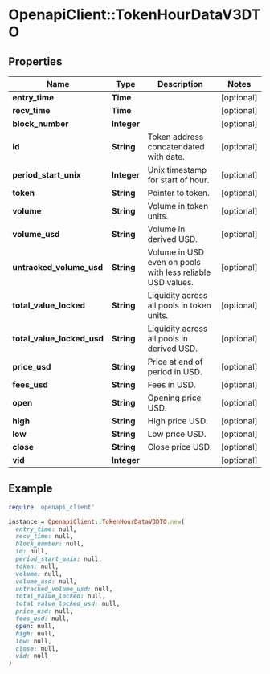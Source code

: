 # OpenapiClient::TokenHourDataV3DTO

## Properties

| Name | Type | Description | Notes |
| ---- | ---- | ----------- | ----- |
| **entry_time** | **Time** |  | [optional] |
| **recv_time** | **Time** |  | [optional] |
| **block_number** | **Integer** |  | [optional] |
| **id** | **String** | Token address concatendated with date. | [optional] |
| **period_start_unix** | **Integer** | Unix timestamp for start of hour. | [optional] |
| **token** | **String** | Pointer to token. | [optional] |
| **volume** | **String** | Volume in token units. | [optional] |
| **volume_usd** | **String** | Volume in derived USD. | [optional] |
| **untracked_volume_usd** | **String** | Volume in USD even on pools with less reliable USD values. | [optional] |
| **total_value_locked** | **String** | Liquidity across all pools in token units. | [optional] |
| **total_value_locked_usd** | **String** | Liquidity across all pools in derived USD. | [optional] |
| **price_usd** | **String** | Price at end of period in USD. | [optional] |
| **fees_usd** | **String** | Fees in USD. | [optional] |
| **open** | **String** | Opening price USD. | [optional] |
| **high** | **String** | High price USD. | [optional] |
| **low** | **String** | Low price USD. | [optional] |
| **close** | **String** | Close price USD. | [optional] |
| **vid** | **Integer** |  | [optional] |

## Example

```ruby
require 'openapi_client'

instance = OpenapiClient::TokenHourDataV3DTO.new(
  entry_time: null,
  recv_time: null,
  block_number: null,
  id: null,
  period_start_unix: null,
  token: null,
  volume: null,
  volume_usd: null,
  untracked_volume_usd: null,
  total_value_locked: null,
  total_value_locked_usd: null,
  price_usd: null,
  fees_usd: null,
  open: null,
  high: null,
  low: null,
  close: null,
  vid: null
)
```


